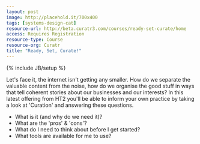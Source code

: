 ```yaml
---
layout: post
image: http://placehold.it/700x400
tags: [systems-design-cat]
resource-url: http://beta.curatr3.com/courses/ready-set-curate/home
access: Requires Registration
resource-type: Course
resource-org: Curatr
title: "Ready, Set, Curate!"
---
```

{% include JB/setup %}

Let's face it, the internet isn't getting any smaller. How do we separate the valuable content from the noise, how do we organise the good stuff in ways that tell coherent stories about our businesses and our interests? In this latest offering from HT2 you'll be able to inform your own practice by taking a look at 'Curation' and answering these questions.

- What is it (and why do we need it)?
- What are the 'pros' & 'cons'?
- What do I need to think about before I get started?
- What tools are available for me to use?
